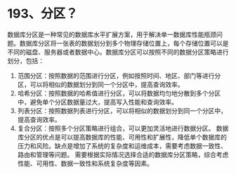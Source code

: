 # 193、分区？

数据库分区是一种常见的数据库水平扩展方案，用于解决单一数据库性能瓶颈问题。数据库分区将一张表的数据划分到多个物理存储位置上，每个存储位置可以是不同的磁盘、服务器或者数据中心。数据库分区可以按照不同的数据分区策略进行划分，包括：

1. 范围分区：按照数据的范围进行分区，例如按照时间、地区、部门等进行分区，可以将相似的数据划分到同一个分区中，提高查询效率。
2. 哈希分区：按照数据的哈希值进行分区，可以将数据均匀地分散到多个分区中，避免单个分区数据量过大，提高写入性能和查询效率。
3. 列表分区：按照数据列表进行分区，可以将相似的数据划分到同一个分区中，提高查询效率。
4. 复合分区：按照多个分区策略进行组合，可以更加灵活地进行数据分区。 数据库分区的优点是可以提高数据库的性能、可用性和扩展性，降低单个数据库的压力和风险。缺点是增加了系统的复杂度和运维成本，需要考虑数据一致性、路由和管理等问题。 需要根据实际情况选择合适的数据库分区策略，综合考虑性能、可用性、数据一致性和系统复杂度等因素。 
